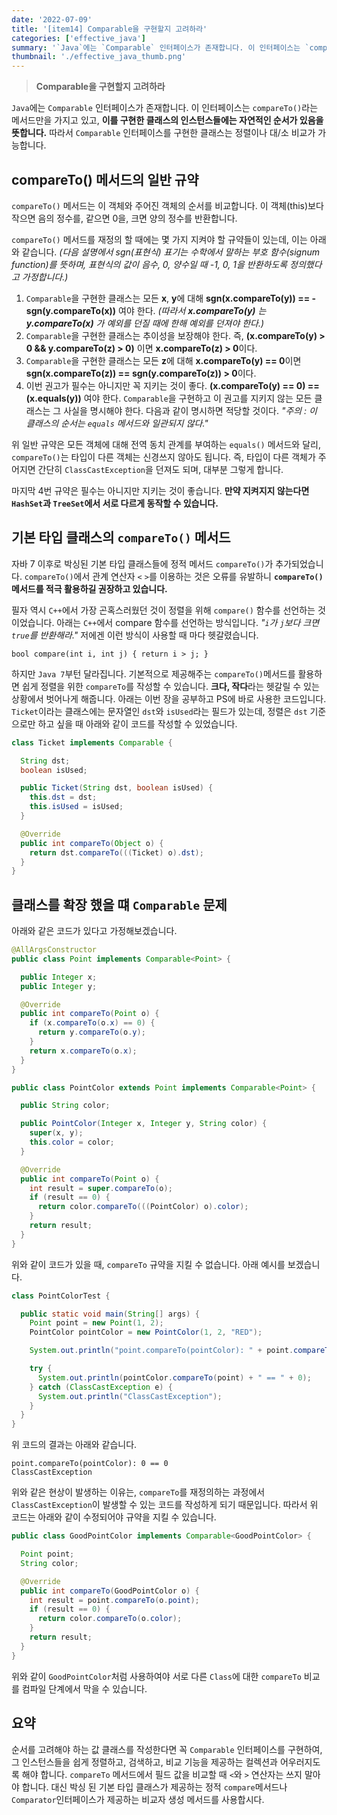 ```yaml
---
date: '2022-07-09'
title: '[item14] Comparable을 구현할지 고려하라'
categories: ['effective_java']
summary: '`Java`에는 `Comparable` 인터페이스가 존재합니다. 이 인터페이스는 `compareTo()`라는 메서드만을 가지고 있고, 이를 구현한 클래스의 인스턴스들에는 자연적인 순서가 있음을 뜻합니다.'
thumbnail: './effective_java_thumb.png'
---
```


> **Comparable을 구현할지 고려하라**

`Java`에는 `Comparable` 인터페이스가 존재합니다. 이 인터페이스는 `compareTo()`라는 메서드만을 가지고 있고, **이를 구현한 클래스의 인스턴스들에는 자연적인 순서가 있음을 뜻합니다.** 따라서 `Comparable` 인터페이스를 구현한 클래스는 정렬이나 대/소 비교가 가능합니다.

## compareTo() 메서드의 일반 규약
`compareTo()` 메서드는 이 객체와 주어진 객체의 순서를 비교합니다. 이 객체(this)보다 작으면 음의 정수를, 같으면 0을, 크면 양의 정수를 반환합니다.

`compareTo()` 메서드를 재정의 할 때에는 몇 가지 지켜야 할 규약들이 있는데, 이는 아래와 같습니다. *(다음 설명에서 sgn(표현식) 표기는 수학에서 말하는 부호 함수(signum function)를 뜻하며, 표현식의 값이 음수, 0, 양수일 때 -1, 0, 1을 반환하도록 정의했다고 가정합니다.)*

1. `Comparable`을 구현한 클래스는 모든 **x**, **y**에 대해 **sgn(x.compareTo(y)) == -sgn(y.compareTo(x))** 여야 한다. *(따라서 **x.compareTo(y)** 는 **y.compareTo(x)** 가 예외를 던질 때에 한해 예외를 던져야 한다.)*
2. `Comparable`을 구현한 클래스는 추이성을 보장해야 한다. 즉, **(x.compareTo(y) > 0 && y.compareTo(z) > 0)** 이면 **x.compareTo(z) > 0**이다.
3. `Comparable`을 구현한 클래스는 모든 **z**에 대해 **x.compareTo(y) == 0**이면 **sgn(x.compareTo(z)) == sgn(y.compareTo(z)) > 0**이다.
4. 이번 권고가 필수는 아니지만 꼭 지키는 것이 좋다. **(x.compareTo(y) == 0) == (x.equals(y))** 여야 한다. `Comparable`을 구현하고 이 권고를 지키지 않는 모든 클래스는 그 사실을 명시해야 한다. 다음과 같이 명시하면 적당할 것이다. *"주의 : 이 클래스의 순서는 `equals` 메서드와 일관되지 않다."*

위 일반 규약은 모든 객체에 대해 전역 동치 관계를 부여하는 `equals()` 메서드와 달리, `compareTo()`는 타입이 다른 객체는 신경쓰지 않아도 됩니다. 즉, 타입이 다른 객체가 주어지면 간단히 `ClassCastException`을 던져도 되며, 대부분 그렇게 합니다.

마지막 4번 규약은 필수는 아니지만 지키는 것이 좋습니다. **만약 지켜지지 않는다면 `HashSet`과 `TreeSet`에서 서로 다르게 동작할 수 있습니다.**

## 기본 타입 클래스의 `compareTo()` 메서드
자바 7 이후로 박싱된 기본 타입 클래스들에 정적 메서드 `compareTo()`가 추가되었습니다. `compareTo()`에서 관계 연산자 `<` `>`를 이용하는 것은 오류를 유발하니 **`compareTo()`메서드를 적극 활용하길 권장하고 있습니다.**

필자 역시 `C++`에서 가장 곤혹스러웠던 것이 정렬을 위해 `compare()` 함수를 선언하는 것이었습니다. 아래는 `C++`에서 compare 함수를 선언하는 방식입니다. *"`i`가 `j`보다 크면 `true`를 반환해라."* 저에겐 이런 방식이 사용할 때 마다 헷갈렸습니다.

`bool compare(int i, int j) { return i > j; }`

하지만 `Java 7`부턴 달라집니다. 기본적으로 제공해주는 `compareTo()`메서드를 활용하면 쉽게 정렬을 위한 `compareTo`를 작성할 수 있습니다. **크다, 작다**라는 헷갈릴 수 있는 상황에서 벗어나게 해줍니다. 아래는 이번 장을 공부하고 PS에 바로 사용한 코드입니다. `Ticket`이라는 클래스에는 문자열인 `dst`와 `isUsed`라는 필드가 있는데, 정렬은 `dst` 기준으로만 하고 싶을 때 아래와 같이 코드를 작성할 수 있었습니다.

```java
class Ticket implements Comparable {

  String dst;
  boolean isUsed;

  public Ticket(String dst, boolean isUsed) {
    this.dst = dst;
    this.isUsed = isUsed;
  }

  @Override
  public int compareTo(Object o) {
    return dst.compareTo(((Ticket) o).dst);
  }
}
```

## 클래스를 확장 했을 떄 `Comparable` 문제
아래와 같은 코드가 있다고 가정해보겠습니다.
```java
@AllArgsConstructor
public class Point implements Comparable<Point> {

  public Integer x;
  public Integer y;

  @Override
  public int compareTo(Point o) {
    if (x.compareTo(o.x) == 0) {
      return y.compareTo(o.y);
    }
    return x.compareTo(o.x);
  }
}
```

```java
public class PointColor extends Point implements Comparable<Point> {

  public String color;

  public PointColor(Integer x, Integer y, String color) {
    super(x, y);
    this.color = color;
  }

  @Override
  public int compareTo(Point o) {
    int result = super.compareTo(o);
    if (result == 0) {
      return color.compareTo(((PointColor) o).color);
    }
    return result;
  }
}
```

위와 같이 코드가 있을 때, `compareTo` 규약을 지킬 수 없습니다. 아래 예시를 보겠습니다.

```java
class PointColorTest {

  public static void main(String[] args) {
    Point point = new Point(1, 2);
    PointColor pointColor = new PointColor(1, 2, "RED");

    System.out.println("point.compareTo(pointColor): " + point.compareTo(pointColor) + " == " + 0);

    try {
      System.out.println(pointColor.compareTo(point) + " == " + 0);
    } catch (ClassCastException e) {
      System.out.println("ClassCastException");
    }
  }
}
```

위 코드의 결과는 아래와 같습니다.
```
point.compareTo(pointColor): 0 == 0
ClassCastException
```
위와 같은 현상이 발생하는 이유는, `compareTo`를 재정의하는 과정에서 `ClassCastException`이 발생할 수 있는 코드를 작성하게 되기 때문입니다. 따라서 위 코드는 아래와 같이 수정되어야 규약을 지킬 수 있습니다.

```java
public class GoodPointColor implements Comparable<GoodPointColor> {

  Point point;
  String color;

  @Override
  public int compareTo(GoodPointColor o) {
    int result = point.compareTo(o.point);
    if (result == 0) {
      return color.compareTo(o.color);
    }
    return result;
  }
}
```

위와 같이 `GoodPointColor`처럼 사용하여야 서로 다른 `Class`에 대한 `compareTo` 비교를 컴파일 단계에서 막을 수 있습니다.
## 요약
순서를 고려해야 하는 값 클래스를 작성한다면 꼭 `Comparable` 인터페이스를 구현하여, 그 인스턴스들을 쉽게 정렬하고, 검색하고, 비교 기능을 제공하는 컬렉션과 어우러지도록 해야 합니다. `compareTo` 메서드에서 필드 값을 비교할 때 `<`와 `>` 연산자는 쓰지 말아야 합니다. 대신 박싱 된 기본 타입 클래스가 제공하는 정적 `compare`메서드나 `Comparator`인터페이스가 제공하는 비교자 생성 메서드를 사용합시다.